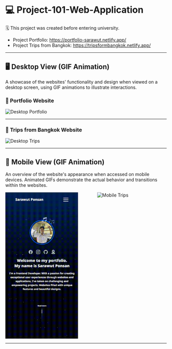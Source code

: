 # 💻 Project-101-Web-Application 
🗓 This project was created before entering university.

- Project Portfolio: https://portfolio-sarawut.netlify.app/
- Project Trips from Bangkok: https://tripsformbangkok.netlify.app/

---

## 🖥 Desktop View (GIF Animation)
A showcase of the websites' functionality and design when viewed on a desktop screen, using GIF animations to illustrate interactions.

### 📌 Portfolio Website
<img src="readme-image/desktop-portfolio-gif.gif" alt="Desktop Portfolio">

---

### 📌 Trips from Bangkok Website
<img src="readme-image/desktop-tips-gif.gif" alt="Desktop Trips">

---

## 📱 Mobile View (GIF Animation)
An overview of the website's appearance when accessed on mobile devices. Animated GIFs demonstrate the actual behavior and transitions within the websites.

<div style="display: flex; justify-content: space-between; gap: 30px;">
  <img src="readme-image/mobile-portfolio-gif.gif" alt="Mobile Portfolio" width="45%" style="margin-right:30px;">
  <img src="readme-image/mobile-tips-gif.gif" alt="Mobile Trips" width="45%">
</div>

---